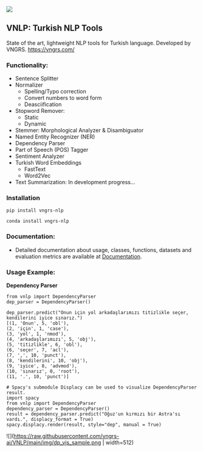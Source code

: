![](https://raw.githubusercontent.com/vngrs-ai/VNLP/main/img/logo.png)

## VNLP: Turkish NLP Tools
State of the art, lightweight NLP tools for Turkish language.
Developed by VNGRS.
https://vngrs.com/

### Functionality:
- Sentence Splitter
- Normalizer
	- Spelling/Typo correction
	- Convert numbers to word form
	- Deasciification
- Stopword Remover:
	- Static
	- Dynamic
- Stemmer: Morphological Analyzer & Disambiguator
- Named Entity Recognizer (NER) 
- Dependency Parser
- Part of Speech (POS) Tagger
- Sentiment Analyzer
- Turkish Word Embeddings
	- FastText
	- Word2Vec
- Text Summarization: In development progress...

### Installation
```
pip install vngrs-nlp
```
```
conda install vngrs-nlp
```
### Documentation:
- Detailed documentation about usage, classes, functions, datasets and evaluation metrics are available at [Documentation](https://vnlp.readthedocs.io).

### Usage Example:
**Dependency Parser**
```
from vnlp import DependencyParser
dep_parser = DependencyParser()

dep_parser.predict("Onun için yol arkadaşlarımızı titizlikle seçer, kendilerini iyice sınarız.")
[(1, 'Onun', 5, 'obl'),
(2, 'için', 1, 'case'),
(3, 'yol', 1, 'nmod'),
(4, 'arkadaşlarımızı', 5, 'obj'),
(5, 'titizlikle', 6, 'obl'),
(6, 'seçer', 7, 'acl'),
(7, ',', 10, 'punct'),
(8, 'kendilerini', 10, 'obj'),
(9, 'iyice', 8, 'advmod'),
(10, 'sınarız', 0, 'root'),
(11, '.', 10, 'punct')]

# Spacy's submodule Displacy can be used to visualize DependencyParser result.
import spacy
from vnlp import DependencyParser
dependency_parser = DependencyParser()
result = dependency_parser.predict("Oğuz'un kırmızı bir Astra'sı vardı.", displacy_format = True)
spacy.displacy.render(result, style="dep", manual = True)
```
![](https://raw.githubusercontent.com/vngrs-ai/VNLP/main/img/dp_vis_sample.png | width=512)
